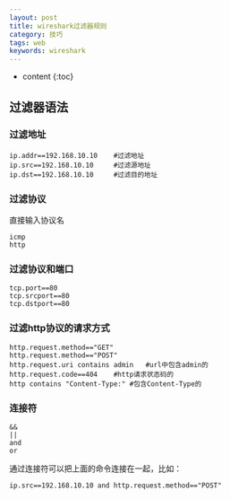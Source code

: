 ```yaml
---
layout: post
title: wireshark过滤器规则
category: 技巧
tags: web
keywords: wireshark
---
```

* content
{:toc}


## 过滤器语法

### 过滤地址
```
ip.addr==192.168.10.10    #过滤地址
ip.src==192.168.10.10     #过滤源地址
ip.dst==192.168.10.10     #过滤目的地址
```

### 过滤协议
直接输入协议名
```
icmp   
http
```
 
### 过滤协议和端口
```
tcp.port==80
tcp.srcport==80
tcp.dstport==80
```

### 过滤http协议的请求方式
```
http.request.method=="GET"
http.request.method=="POST"
http.request.uri contains admin   #url中包含admin的
http.request.code==404    #http请求状态码的
http contains "Content-Type:" #包含Content-Type的
```
### 连接符
```
&&  
||
and
or
```
通过连接符可以把上面的命令连接在一起，比如：
```
ip.src==192.168.10.10 and http.request.method=="POST"
```